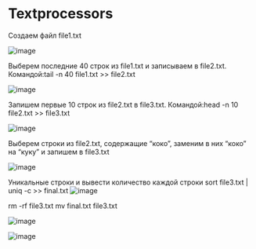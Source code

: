 # Textprocessors
Создаем файл file1.txt

![image](https://user-images.githubusercontent.com/71909269/161692240-06229dcc-9d06-4bd3-93f4-6520f15e84d3.png)

Выберем последние 40 строк из file1.txt и записываем в file2.txt. Командой:tail -n 40 file1.txt >> file2.txt

![image](https://user-images.githubusercontent.com/71909269/161692642-cff8a2f9-e9a2-4c94-b1af-232116c1aa79.png)

Запишем первые 10 строк из file2.txt в file3.txt. Командой:head -n 10 file2.txt >> file3.txt

![image](https://user-images.githubusercontent.com/71909269/161693019-0e2ed892-de48-44c1-8dc7-f21e4f15b448.png)

Выберем строки из file2.txt, содержащие “коко”, заменим в них “коко” на “куку” и запишем в file3.txt

![image](https://user-images.githubusercontent.com/71909269/161693288-d1663f16-4b2e-4296-af0e-4d26eb03611f.png)

Уникальные строки и вывести количество каждой строки
sort file3.txt | uniq -c >> final.txt
![image](https://user-images.githubusercontent.com/71909269/161753325-4c027398-0502-4e56-aa8f-e13614be44e8.png)

rm -rf file3.txt
mv final.txt file3.txt

![image](https://user-images.githubusercontent.com/71909269/161754376-5b3300b5-2c11-4c51-a086-c1ec17547ba6.png)

![image](https://user-images.githubusercontent.com/71909269/161705198-225e92c6-0912-4c7c-b3a5-68e470e2de3e.png)
